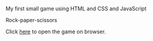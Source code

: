 My first small game using HTML and CSS and JavaScript 

Rock-paper-scissors

Click [here](https://kostasbzn.github.io/Rock-paper-scissors) to open the game on browser.
